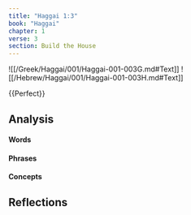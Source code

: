 ```yaml
---
title: "Haggai 1:3"
book: "Haggai"
chapter: 1
verse: 3
section: Build the House
---
```

![[/Greek/Haggai/001/Haggai-001-003G.md#Text]]
![[/Hebrew/Haggai/001/Haggai-001-003H.md#Text]]

{{Perfect}}

## Analysis

#### Words

#### Phrases

#### Concepts

## Reflections
